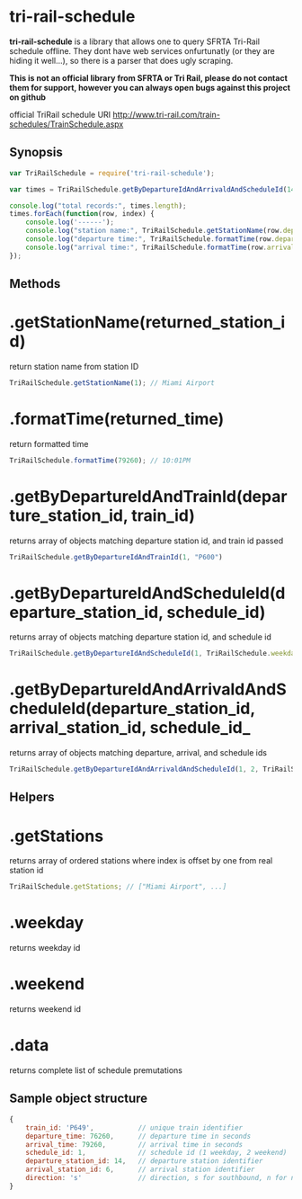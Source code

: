 # tri-rail-schedule

**tri-rail-schedule** is a library that allows one to query SFRTA Tri-Rail schedule offline. They dont have web services onfurtunatly (or they are hiding it well...), so there is a parser that does ugly scraping.

**This is not an official library from SFRTA or Tri Rail, please do not contact them for support, however you can always open bugs against this project on github**

official TriRail schedule URI <http://www.tri-rail.com/train-schedules/TrainSchedule.aspx>

## Synopsis

```javascript
var TriRailSchedule = require('tri-rail-schedule');

var times = TriRailSchedule.getByDepartureIdAndArrivaldAndScheduleId(14, 6, TriRailSchedule.weekday);

console.log("total records:", times.length);
times.forEach(function(row, index) {
    console.log('------');
    console.log("station name:", TriRailSchedule.getStationName(row.departure_station_id));
    console.log("departure time:", TriRailSchedule.formatTime(row.departure_time));
    console.log("arrival time:", TriRailSchedule.formatTime(row.arrival_time));
});
```

## Methods
# .getStationName(returned_station_id)
return station name from station ID

```javascript
TriRailSchedule.getStationName(1); // Miami Airport 
```

# .formatTime(returned_time)
return formatted time

```javascript
TriRailSchedule.formatTime(79260); // 10:01PM
```


# .getByDepartureIdAndTrainId(departure_station_id, train_id)
returns array of objects matching departure station id, and train id passed

```javascript
TriRailSchedule.getByDepartureIdAndTrainId(1, "P600")
```

# .getByDepartureIdAndScheduleId(departure_station_id, schedule_id)
returns array of objects matching departure station id, and schedule id

```javascript
TriRailSchedule.getByDepartureIdAndScheduleId(1, TriRailSchedule.weekday)
```

# .getByDepartureIdAndArrivaldAndScheduleId(departure_station_id, arrival_station_id, schedule_id_
returns array of objects matching departure, arrival, and schedule ids

```javascript
TriRailSchedule.getByDepartureIdAndArrivaldAndScheduleId(1, 2, TriRailSchedule.weekday)
```

## Helpers

# .getStations
returns array of ordered stations where index is offset by one from real station id

```javascript
TriRailSchedule.getStations; // ["Miami Airport", ...]
```

# .weekday
returns weekday id

# .weekend
returns weekend id

# .data
returns complete list of schedule premutations

## Sample object structure

```javascript
{ 
    train_id: 'P649',           // unique train identifier
    departure_time: 76260,      // departure time in seconds
    arrival_time: 79260,        // arrival time in seconds
    schedule_id: 1,             // schedule id (1 weekday, 2 weekend)
    departure_station_id: 14,   // departure station identifier
    arrival_station_id: 6,      // arrival station identifier
    direction: 's'              // direction, s for southbound, n for northbound
}
```
